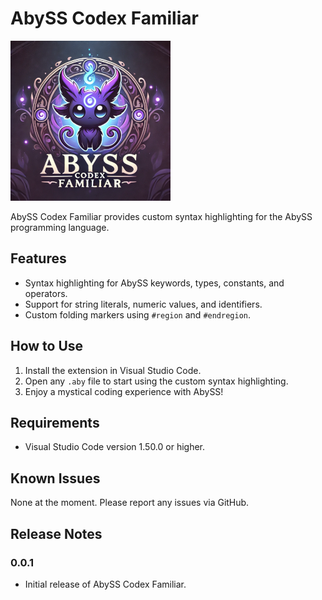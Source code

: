 # AbySS Codex Familiar

![logo](/img/logo_256.png)

AbySS Codex Familiar provides custom syntax highlighting for the AbySS programming language.

## Features

- Syntax highlighting for AbySS keywords, types, constants, and operators.
- Support for string literals, numeric values, and identifiers.
- Custom folding markers using `#region` and `#endregion`.

## How to Use

1. Install the extension in Visual Studio Code.
2. Open any `.aby` file to start using the custom syntax highlighting.
3. Enjoy a mystical coding experience with AbySS!

## Requirements

- Visual Studio Code version 1.50.0 or higher.

## Known Issues

None at the moment. Please report any issues via GitHub.

## Release Notes

### 0.0.1

- Initial release of AbySS Codex Familiar.

